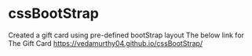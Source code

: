 # cssBootStrap
Created a gift card using pre-defined bootStrap layout 
The below link for The Gift Card
https://vedamurthy04.github.io/cssBootStrap/
